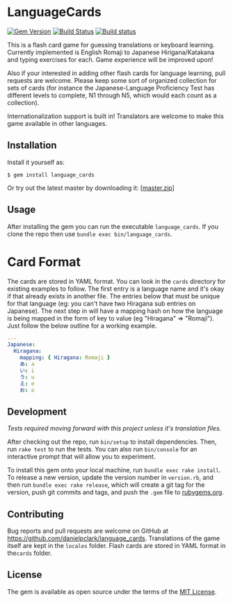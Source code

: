 # LanguageCards
[![Gem Version](https://badge.fury.io/rb/language_cards.svg)](https://badge.fury.io/rb/language_cards)
[![Build Status](https://travis-ci.org/danielpclark/language_cards.svg?branch=master)](https://travis-ci.org/danielpclark/language_cards)
[![Build status](https://ci.appveyor.com/api/projects/status/y6jadvlhk50ncbrh?svg=true)](https://ci.appveyor.com/project/danielpclark/language-cards)


This is a flash card game for guessing translations or keyboard learning.  Currently implemented is
English Romaji to Japanese Hirigana/Katakana and typing exercises for each.  Game experience will be improved upon!

Also if your interested in adding other flash cards for language learning, pull requests are welcome.  Please
keep some sort of organized collection for sets of cards (for instance the Japanese-Language Proficiency Test
has different levels to complete, N1 through N5, which would each count as a collection).

Internationalization support is built in!  Translators are welcome to make this game available in other languages.

## Installation

Install it yourself as:

    $ gem install language_cards
    
Or try out the latest master by downloading it: [[master.zip](https://github.com/danielpclark/language_cards/archive/master.zip)]

## Usage

After installing the gem you can run the executable `language_cards`.  If you clone the repo then use
`bundle exec bin/language_cards`.

# Card Format

The cards are stored in YAML format.  You can look in the `cards` directory for existing examples to follow.
The first entry is a language name and it's okay if that already exists in another file.  The entries below that
must be unique for that language (eg: you can't have two Hiragana sub entries on Japanese).  The next step in
will have a mapping hash on how the language is being mapped in the form of key to value (eg "Hiragana" => "Romaji").
Just follow the below outline for a working example.

```yaml
---
Japanese:
  Hiragana:
    mapping: { Hiragana: Romaji }
    あ: a
    い: i
    う: u
    え: e
    お: o
```

## Development

*Tests required moving forward with this project unless it's translation files.*

After checking out the repo, run `bin/setup` to install dependencies. Then, run `rake test` to run the tests. You can also run `bin/console` for an interactive prompt that will allow you to experiment.

To install this gem onto your local machine, run `bundle exec rake install`. To release a new version, update the version number in `version.rb`, and then run `bundle exec rake release`, which will create a git tag for the version, push git commits and tags, and push the `.gem` file to [rubygems.org](https://rubygems.org).

## Contributing

Bug reports and pull requests are welcome on GitHub at https://github.com/danielpclark/language_cards.
Translations of the game itself are kept in the `locales` folder.  Flash cards are stored in YAML format in the`cards` folder.


## License

The gem is available as open source under the terms of the [MIT License](http://opensource.org/licenses/MIT).

